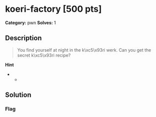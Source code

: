 # koeri-factory [500 pts]

**Category:** pwn
**Solves:** 1

## Description
>You find yourself at night in the k\xc5\x93ri werk. Can you get the secret k\xc5\x93ri recipe?

**Hint**
* -

## Solution

### Flag

